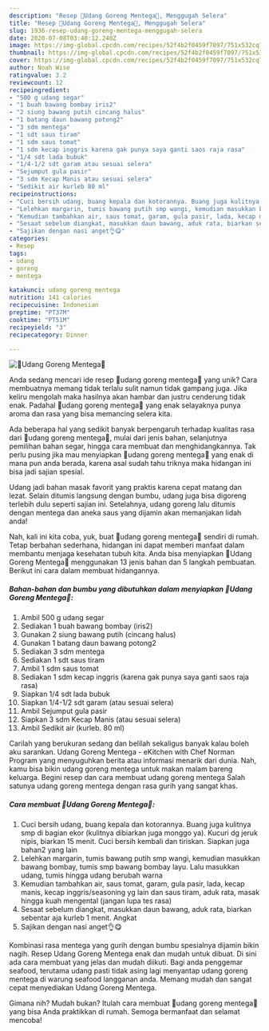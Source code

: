```yaml
---
description: "Resep 🍤Udang Goreng Mentega🍤, Menggugah Selera"
title: "Resep 🍤Udang Goreng Mentega🍤, Menggugah Selera"
slug: 1936-resep-udang-goreng-mentega-menggugah-selera
date: 2020-07-08T03:40:12.240Z
image: https://img-global.cpcdn.com/recipes/52f4b2f0459f7097/751x532cq70/🍤udang-goreng-mentega🍤-foto-resep-utama.jpg
thumbnail: https://img-global.cpcdn.com/recipes/52f4b2f0459f7097/751x532cq70/🍤udang-goreng-mentega🍤-foto-resep-utama.jpg
cover: https://img-global.cpcdn.com/recipes/52f4b2f0459f7097/751x532cq70/🍤udang-goreng-mentega🍤-foto-resep-utama.jpg
author: Noah Wise
ratingvalue: 3.2
reviewcount: 12
recipeingredient:
- "500 g udang segar"
- "1 buah bawang bombay iris2"
- "2 siung bawang putih cincang halus"
- "1 batang daun bawang potong2"
- "3 sdm mentega"
- "1 sdt saus tiram"
- "1 sdm saus tomat"
- "1 sdm kecap inggris karena gak punya saya ganti saos raja rasa"
- "1/4 sdt lada bubuk"
- "1/4-1/2 sdt garam atau sesuai selera"
- "Sejumput gula pasir"
- "3 sdm Kecap Manis atau sesuai selera"
- "Sedikit air kurleb 80 ml"
recipeinstructions:
- "Cuci bersih udang, buang kepala dan kotorannya. Buang juga kulitnya smp di bagian ekor (kulitnya dibiarkan juga monggo ya). Kucuri dg jeruk nipis, biarkan 15 menit. Cuci bersih kembali dan tiriskan. Siapkan juga bahan2 yang lain"
- "Lelehkan margarin, tumis bawang putih smp wangi, kemudian masukkan bawang bombay, tumis smp bawang bombay layu. Lalu masukkan udang, tumis hingga udang berubah warna"
- "Kemudian tambahkan air, saus tomat, garam, gula pasir, lada, kecap manis, kecap inggris/seasoning yg lain dan saus tiram, aduk rata, masak hingga kuah mengental (jangan lupa tes rasa)"
- "Sesaat sebelum diangkat, masukkan daun bawang, aduk rata, biarkan sebentar aja kurleb 1 menit. Angkat"
- "Sajikan dengan nasi anget👌😋"
categories:
- Resep
tags:
- udang
- goreng
- mentega

katakunci: udang goreng mentega 
nutrition: 141 calories
recipecuisine: Indonesian
preptime: "PT37M"
cooktime: "PT51M"
recipeyield: "3"
recipecategory: Dinner

---
```



![🍤Udang Goreng Mentega🍤](https://img-global.cpcdn.com/recipes/52f4b2f0459f7097/751x532cq70/🍤udang-goreng-mentega🍤-foto-resep-utama.jpg)

Anda sedang mencari ide resep 🍤udang goreng mentega🍤 yang unik? Cara membuatnya memang tidak terlalu sulit namun tidak gampang juga. Jika keliru mengolah maka hasilnya akan hambar dan justru cenderung tidak enak. Padahal 🍤udang goreng mentega🍤 yang enak selayaknya punya aroma dan rasa yang bisa memancing selera kita.

Ada beberapa hal yang sedikit banyak berpengaruh terhadap kualitas rasa dari 🍤udang goreng mentega🍤, mulai dari jenis bahan, selanjutnya pemilihan bahan segar, hingga cara membuat dan menghidangkannya. Tak perlu pusing jika mau menyiapkan 🍤udang goreng mentega🍤 yang enak di mana pun anda berada, karena asal sudah tahu triknya maka hidangan ini bisa jadi sajian spesial.

Udang jadi bahan masak favorit yang praktis karena cepat matang dan lezat. Selain ditumis langsung dengan bumbu, udang juga bisa digoreng terlebih dulu seperti sajian ini. Setelahnya, udang goreng lalu ditumis dengan mentega dan aneka saus yang dijamin akan memanjakan lidah anda!


Nah, kali ini kita coba, yuk, buat 🍤udang goreng mentega🍤 sendiri di rumah. Tetap berbahan sederhana, hidangan ini dapat memberi manfaat dalam membantu menjaga kesehatan tubuh kita. Anda bisa menyiapkan 🍤Udang Goreng Mentega🍤 menggunakan 13 jenis bahan dan 5 langkah pembuatan. Berikut ini cara dalam membuat hidangannya.

<!--inarticleads1-->

##### Bahan-bahan dan bumbu yang dibutuhkan dalam menyiapkan 🍤Udang Goreng Mentega🍤:

1. Ambil 500 g udang segar
1. Sediakan 1 buah bawang bombay (iris2)
1. Gunakan 2 siung bawang putih (cincang halus)
1. Gunakan 1 batang daun bawang potong2
1. Sediakan 3 sdm mentega
1. Sediakan 1 sdt saus tiram
1. Ambil 1 sdm saus tomat
1. Sediakan 1 sdm kecap inggris (karena gak punya saya ganti saos raja rasa)
1. Siapkan 1/4 sdt lada bubuk
1. Siapkan 1/4-1/2 sdt garam (atau sesuai selera)
1. Ambil Sejumput gula pasir
1. Siapkan 3 sdm Kecap Manis (atau sesuai selera)
1. Ambil Sedikit air (kurleb. 80 ml)


Carilah yang berukuran sedang dan belilah sekaligus banyak kalau boleh aku sarankan. Udang Goreng Mentega - eKitchen with Chef Norman Program yang menyuguhkan berita atau informasi menarik dari dunia. Nah, kamu bisa bikin udang goreng mentega untuk makan malam bareng keluarga. Begini resep dan cara membuat udang goreng mentega Salah satunya udang goreng mentega dengan rasa gurih yang sangat khas. 

<!--inarticleads2-->

##### Cara membuat 🍤Udang Goreng Mentega🍤:

1. Cuci bersih udang, buang kepala dan kotorannya. Buang juga kulitnya smp di bagian ekor (kulitnya dibiarkan juga monggo ya). Kucuri dg jeruk nipis, biarkan 15 menit. Cuci bersih kembali dan tiriskan. Siapkan juga bahan2 yang lain
1. Lelehkan margarin, tumis bawang putih smp wangi, kemudian masukkan bawang bombay, tumis smp bawang bombay layu. Lalu masukkan udang, tumis hingga udang berubah warna
1. Kemudian tambahkan air, saus tomat, garam, gula pasir, lada, kecap manis, kecap inggris/seasoning yg lain dan saus tiram, aduk rata, masak hingga kuah mengental (jangan lupa tes rasa)
1. Sesaat sebelum diangkat, masukkan daun bawang, aduk rata, biarkan sebentar aja kurleb 1 menit. Angkat
1. Sajikan dengan nasi anget👌😋


Kombinasi rasa mentega yang gurih dengan bumbu spesialnya dijamin bikin nagih. Resep Udang Goreng Mentega enak dan mudah untuk dibuat. Di sini ada cara membuat yang jelas dan mudah diikuti. Bagi anda penggemar seafood, terutama udang pasti tidak asing lagi menyantap udang goreng mentega di warung seafood langganan anda. Memang mudah dan sangat cepat menyediakan Udang Goreng Mentega. 

Gimana nih? Mudah bukan? Itulah cara membuat 🍤udang goreng mentega🍤 yang bisa Anda praktikkan di rumah. Semoga bermanfaat dan selamat mencoba!

